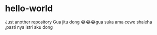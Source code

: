 # hello-world
Just another repository
Gua jitu dong 😂😂😂gua suka ama cewe shaleha ,pasti nya istri aku dong
